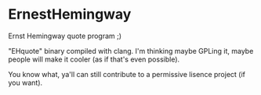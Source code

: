# ErnestHemingway
Ernst Hemingway quote program ;)

"EHquote" binary compiled with clang.
I'm thinking maybe GPLing it, maybe people will make it cooler (as if that's even possible).

You know what, ya'll can still contribute to a permissive lisence project (if you want).
